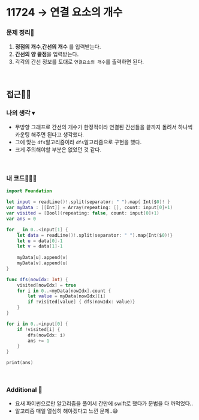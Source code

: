 # 11724 → 연결 요소의 개수
### 문제 정리📝
1. **정점의 개수**,**간선의 개수** 를 입력받는다.
2. **간선의 양 끝점**을 입력받는다.
3. 각각의 간선 정보를 토대로 `연결요소의 개수`를 출력하면 된다.

</br>

## 접근🚶🏻
### 나의 생각 ▾
- 무방향 그래프로 간선의 개수가 한정적이라 연결된 간선들을 끝까지 돌려서 하나씩 카운팅 해주면 된다고 생각했다.
- 그에 맞는 `dfs`알고리즘이라 `dfs`알고리즘으로 구현을 했다.
- 크게 주의해야할 부분은 없었던 것 같다.

</br>

### 내 코드👨🏻‍💻
```swift
import Foundation

let input = readLine()!.split(separator: " ").map{ Int($0)! }
var myData : [[Int]] = Array(repeating: [], count: input[0]+1)
var visited = [Bool](repeating: false, count: input[0]+1)
var ans = 0

for _ in 0..<input[1] {
    let data = readLine()!.split(separator: " ").map{Int($0)!}
    let u = data[0]-1
    let v = data[1]-1
    
    myData[u].append(v)
    myData[v].append(u)
}

func dfs(nowIdx: Int) {
    visited[nowIdx] = true
    for i in 0..<myData[nowIdx].count {
        let value = myData[nowIdx][i]
        if !visited[value] { dfs(nowIdx: value)}
    }
}

for i in 0..<input[0] {
    if !visited[i] {
        dfs(nowIdx: i)
        ans += 1
    }
}

print(ans)
```
</br>

### Additional 📂
- 요새 파이썬으로만 알고리즘을 풀어서 간만에 swift로 했다가 문법을 다 까먹었다..
- 알고리즘 매일 열심히 해야겠다고 느낀 문제..😅
